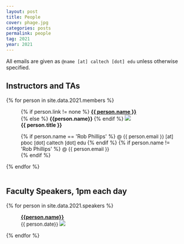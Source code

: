 ```yaml
---
layout: post
title: People
cover: phage.jpg
categories: posts
permalink: people
tag: 2021
year: 2021
---
```


All emails are given as `@name [at] caltech [dot] edu` unless otherwise specified.

## Instructors and TAs
{% for person in site.data.2021.members %}
<div id="person-im">
<figure>

{% if person.link != none %}
<b> <a href="{{person.link}}" target=" blank">{{ person.name }}</a></b><br/>
{% else %}
<b> {{person.name}} </b>
{% endif %}
<img src="{{ site.baseurl }}/images/people/{{ person.image }}"><br />
<b>{{ person.title }} </b>
<figcaption>
{% if person.name == 'Rob Phillips' %}
<span style="font-size: 10pt;"> @ {{ person.email }} [at] pboc [dot] caltech [dot] edu </span>
{% endif %}
{% if person.name != 'Rob Phillips' %}
<span style="font-size: 10pt;"> @ {{ person.email }} </span><br />
{% endif %}
<span class="stretch"></span>
</figcaption>
</figure>
</div>
{% endfor %}
<br/>
<br/>


## Faculty Speakers, 1pm each day

{% for person in site.data.2021.speakers %}
<div id="person-im">
<figure>
<b><a href="{{person.link}}" target=" blank">{{person.name}}</a></b><br/>
<span style="font-size: 10pt;">  {{ person.date}} </span>
<img src="{{site.baseurl}}/images/people/{{person.image}}"><br/>
</figure>
</div>
{% endfor %}
